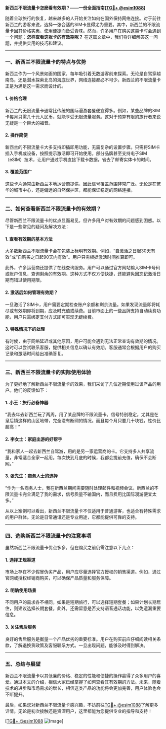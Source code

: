 **新西兰不限流量卡怎麽看有效期？——一份全面指南[[TG💪+ @esim1088](https://t.me/s/esim1088)]**

随着全球旅行的恢复，越来越多的人开始关注如何在国外保持网络连接。对于前往新西兰的游客来说，选择一张合适的SIM卡显得尤为重要。其中，新西兰的不限流量卡因其价格实惠、使用便捷而备受青睐。然而，许多用户在购买这类卡时会遇到一个问题：**怎样查看这张卡的有效期呢？** 在这篇文章中，我们将详细解答这一问题，并提供实用的技巧和建议。

---

### 一、新西兰不限流量卡的特点与优势

新西兰作为一个风景如画的国家，每年吸引着无数游客前来探索。无论是自驾穿越南岛，还是潜水探索北岛的海底世界，网络连接都必不可少。新西兰的不限流量卡正是为满足这一需求而设计的。

#### 1. **价格合理**
新西兰的无限流量卡通常比传统的国际漫游套餐便宜得多。例如，某些品牌的SIM卡每月只需几十元人民币，就能享受无限流量服务。这对于预算有限的旅行者来说无疑是一个巨大的福音。

#### 2. **操作简便**
新西兰的不限流量卡大多支持即插即用功能，无需复杂的设置步骤。只需将SIM卡插入手机或设备，按照提示激活即可开始使用。部分品牌甚至支持电子SIM（eSIM）技术，让用户通过手机直接下载卡数据，省去了邮寄实体卡的时间。

#### 3. **覆盖范围广**
这些卡片通常由新西兰本地运营商提供，因此信号覆盖范围非常广泛。无论是在繁华的城市中心，还是偏远的自然保护区，都能保证稳定的网络连接。

---

### 二、如何查看新西兰不限流量卡的有效期？

尽管新西兰不限流量卡的优点显而易见，但许多用户对有效期的问题感到困惑。以下是一些常见的疑问及解决方法：

#### 1. **查看有效期的基本方法**
大多数新西兰不限流量卡会在包装上标明有效期。例如，“自激活之日起30天有效”或“自购买之日起90天内有效”。用户只需根据激活时间推算即可。

此外，许多运营商还提供了在线查询服务。用户可以通过官方网站输入SIM卡号码或账户信息，查询剩余的有效期。这种方式不仅方便快捷，还能避免因忘记激活日期而错过使用期限。

#### 2. **激活后如何管理有效期？**
一旦激活了SIM卡，用户需要定期检查账户余额和剩余流量。如果发现流量即将耗尽或有效期即将到期，应及时充值或续费。目前市面上的一些品牌支持自动续费功能，用户只需绑定支付方式即可实现无缝续费。

#### 3. **特殊情况下的处理**
有时候，由于网络延迟或其他原因，用户可能会遇到无法正常查询有效期的情况。这时可以尝试联系客服，提供相关信息以确认有效期。客服通常会根据用户的购买记录和激活时间给出准确答复。

---

### 三、新西兰不限流量卡的实际使用体验

为了更好地了解新西兰不限流量卡的效果，我们采访了几位近期使用过该产品的用户。他们的反馈如下：

#### 1. **小王：旅行必备神器**
“我去年去新西兰玩了两周，用了某品牌的不限流量卡。信号特别稳定，尤其是在皇后镇这样的山区地带，完全没有断网的情况。而且每个月只要几十块钱，性价比超高！”

#### 2. **李女士：家庭出游的好帮手**
“我和家人一起去新西兰自驾游，用的是另一家运营商的卡。它支持多人共享流量，非常适合全家一起用。每次快到月底的时候，我都会提前充值，确保不会断网。”

#### 3. **张先生：商务人士的选择**
“作为一名商务人士，我在新西兰期间需要随时处理邮件和视频会议。新西兰的不限流量卡完全满足了我的需求，信号质量不输国内，而且费用比国际漫游便宜太多。”

从以上案例可以看出，新西兰不限流量卡不仅适用于普通游客，也适合有特殊需求的用户群体。无论是日常通讯还是专业用途，它都能提供可靠的支持。

---

### 四、选购新西兰不限流量卡的注意事项

虽然新西兰不限流量卡优点多多，但在购买之前仍需注意以下几点：

#### 1. **选择正规渠道**
市场上存在不少假冒伪劣产品，用户应尽量选择官方授权的销售渠道。例如，通过官网或授权经销商购买，可以确保产品质量和服务保障。

#### 2. **明确使用场景**
不同用户的需求各不相同。如果是短期旅行，可以选择短期套餐；如果计划长期居住，则建议选择长期套餐。此外，还需留意是否支持语音通话功能，以免遗漏重要信息。

#### 3. **关注售后服务**
良好的售后服务是衡量一个产品优劣的重要标准。用户在购买前应仔细阅读相关条款，了解退换货政策及客服联系方式。一旦出现问题，能够及时得到解决。

---

### 五、总结与展望

新西兰不限流量卡以其低廉的价格、稳定的性能和便捷的操作赢得了众多用户的喜爱。通过本文的介绍，相信大家已经掌握了如何查看其有效期的方法。未来，随着技术的进步和市场需求的增长，相信这类产品的功能将会更加完善，用户体验也会不断提升。

最后，如果您对新西兰不限流量卡感兴趣，不妨前往[TG💪+ @esim1088](https://t.me/s/esim1088)了解更多详情。无论是初次接触还是资深用户，这里都能为您提供专业的指导和支持！

[[TG💪+ @esim1088](https://t.me/s/esim1088) ![Image](https://i.postimg.cc/4NQfJmqS/Snipaste-2025-05-13-00-14-12.png)]